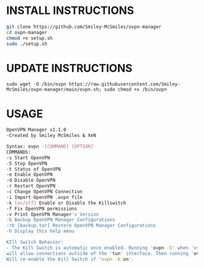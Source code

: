 # INSTALL INSTRUCTIONS

```sh
git clone https://github.com/Smiley-McSmiles/ovpn-manager
cd ovpn-manager
chmod +x setup.sh
sudo ./setup.sh
```

# UPDATE INSTRUCTIONS
`sudo wget -O /bin/ovpn https://raw.githubusercontent.com/Smiley-McSmiles/ovpn-manager/main/ovpn.sh; sudo chmod +x /bin/ovpn`

# USAGE

```sh
OpenVPN Manager v1.1.0
-Created by Smiley McSmiles & XeN

Syntax: ovpn -[COMMAND] [OPTION]
COMMANDS:
-s Start OpenVPN
-S Stop OpenVPN
-t Status of OpenVPN
-e Enable OpenVPN
-d Disable OpenVPN
-r Restart OpenVPN
-c Change OpenVPN Connection
-i Import OpenVPN .ovpn file
-k [on/off] Enable or Disable the Killswitch
-f Fix OpenVPN permissions
-v Print OpenVPN Manager's Version
-b Backup OpenVPN Manager Configurations
-rb [backup.tar] Restore OpenVPN Manager Configurations
-h Display this help menu

KIll Switch Behavior:
- The Kill Switch is automatic once enabled. Running 'ovpn -S' when 'ovpn -k on'
will allow connections outside of the 'tun' interface. Then running 'ovpn -s'
Will re-enable the Kill Switch if 'ovpn -k on'.

```


